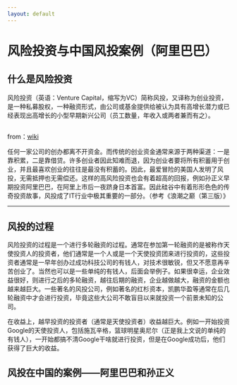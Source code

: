 ```yaml
---
layout: default
---
```


# 风险投资与中国风投案例（阿里巴巴）

## 什么是风险投资
风险投资（英语：Venture Capital，缩写为VC）简称风投，又译称为创业投资，是一种私募股权，一种融资形式，由公司或基金提供给被认为具有高增长潜力或已经表现出高增长的小型早期新兴公司（员工数量，年收入或两者兼而有之）。

![]()

from：[wiki](https://zh.wikipedia.org/wiki/%E9%A3%8E%E9%99%A9%E6%8A%95%E8%B5%84)

任何一家公司的创办都离不开资金。而传统的创业资金通常来源于两种渠道：一是靠积累，二是靠借贷。许多创业者因此知难而退，因为创业者要将所有积蓄用于创业，并且最喜欢创业的往往是最没有积蓄的。因此，最爱冒险的美国人发明了风投，无需抵押也无需偿还。这样的高风险投资也会有着超高的回报，例如孙正义早期投资阿里巴巴，在阿里上市后一夜跻身日本首富。因此硅谷中有着形形色色的传奇投资故事，风投成了IT行业中极其重要的一部分。（参考《浪潮之巅（第三版）》

---

## 风投的过程
风险投资的过程是一个进行多轮融资的过程。通常在参加第一轮融资的是被称作天使投资人的投资者，他们通常是一个人或是一个天使投资团来进行投资的，这些投资者通常是一早年创办过成功科技公司的有钱人，对技术很敏锐，但又不愿意再辛苦创业了。当然也可以是一些单纯的有钱人，后面会举例子。如果很幸运，企业效益很好，则进行之后的多轮融资，越往后期的融资，企业越做越大，融资的金额也越来越巨大。一些著名的风投公司，例如著名的红杉资本，凯鹏华盈等通常在后几轮融资中才会进行投资，毕竟这些大公司不敢盲目以来就投资一个前景未知的公司。

在收益上，越早投资的投资者（通常是天使投资者）收益越巨大。例如一开始投资Google的天使投资人，包括施瓦辛格，篮球明星奥尼尔（正是我上文说的单纯的有钱人），一开始都搞不清Google干啥就进行投资，但是在Google成功后，他们获得了巨大的收益。

## 风投在中国的案例——阿里巴巴和孙正义
![]()
